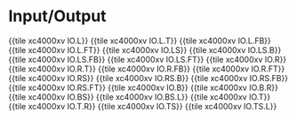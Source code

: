 # Input/Output

{{tile xc4000xv IO.L}}
{{tile xc4000xv IO.L.T}}
{{tile xc4000xv IO.L.FB}}
{{tile xc4000xv IO.L.FT}}
{{tile xc4000xv IO.LS}}
{{tile xc4000xv IO.LS.B}}
{{tile xc4000xv IO.LS.FB}}
{{tile xc4000xv IO.LS.FT}}
{{tile xc4000xv IO.R}}
{{tile xc4000xv IO.R.T}}
{{tile xc4000xv IO.R.FB}}
{{tile xc4000xv IO.R.FT}}
{{tile xc4000xv IO.RS}}
{{tile xc4000xv IO.RS.B}}
{{tile xc4000xv IO.RS.FB}}
{{tile xc4000xv IO.RS.FT}}
{{tile xc4000xv IO.B}}
{{tile xc4000xv IO.B.R}}
{{tile xc4000xv IO.BS}}
{{tile xc4000xv IO.BS.L}}
{{tile xc4000xv IO.T}}
{{tile xc4000xv IO.T.R}}
{{tile xc4000xv IO.TS}}
{{tile xc4000xv IO.TS.L}}
